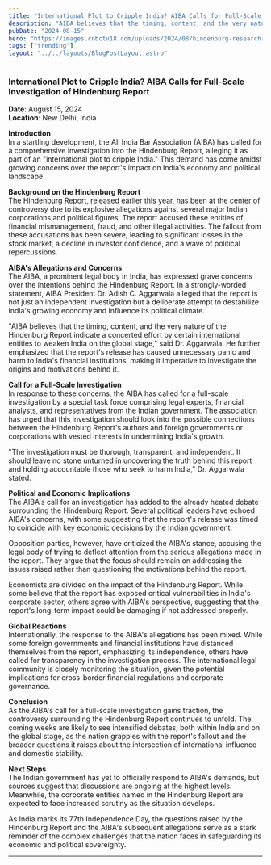 ```yaml
---
title: "International Plot to Cripple India? AIBA Calls for Full-Scale Investigation of Hindenburg Report"
description: "AIBA believes that the timing, content, and the very nature of the Hindenburg Report indicate a concerted effort by certain international entities to weaken India on the global stage"
pubDate: "2024-08-15"
hero: "https://images.cnbctv18.com/uploads/2024/08/hindenburg-research-2024-08-c08e2ae8b652207adbc36c266e8819ac.jpg?impolicy=website&width=400&height=300"
tags: ["trending"]
layout: "../../layouts/BlogPostLayout.astro"
---
```

### International Plot to Cripple India? AIBA Calls for Full-Scale Investigation of Hindenburg Report

**Date**: August 15, 2024  
**Location**: New Delhi, India

**Introduction**  
In a startling development, the All India Bar Association (AIBA) has called for a comprehensive investigation into the Hindenburg Report, alleging it as part of an "international plot to cripple India." This demand has come amidst growing concerns over the report's impact on India's economy and political landscape.

**Background on the Hindenburg Report**  
The Hindenburg Report, released earlier this year, has been at the center of controversy due to its explosive allegations against several major Indian corporations and political figures. The report accused these entities of financial mismanagement, fraud, and other illegal activities. The fallout from these accusations has been severe, leading to significant losses in the stock market, a decline in investor confidence, and a wave of political repercussions.

**AIBA's Allegations and Concerns**  
The AIBA, a prominent legal body in India, has expressed grave concerns over the intentions behind the Hindenburg Report. In a strongly-worded statement, AIBA President Dr. Adish C. Aggarwala alleged that the report is not just an independent investigation but a deliberate attempt to destabilize India's growing economy and influence its political climate.

"AIBA believes that the timing, content, and the very nature of the Hindenburg Report indicate a concerted effort by certain international entities to weaken India on the global stage," said Dr. Aggarwala. He further emphasized that the report's release has caused unnecessary panic and harm to India's financial institutions, making it imperative to investigate the origins and motivations behind it.

**Call for a Full-Scale Investigation**  
In response to these concerns, the AIBA has called for a full-scale investigation by a special task force comprising legal experts, financial analysts, and representatives from the Indian government. The association has urged that this investigation should look into the possible connections between the Hindenburg Report's authors and foreign governments or corporations with vested interests in undermining India's growth.

"The investigation must be thorough, transparent, and independent. It should leave no stone unturned in uncovering the truth behind this report and holding accountable those who seek to harm India," Dr. Aggarwala stated.

**Political and Economic Implications**  
The AIBA's call for an investigation has added to the already heated debate surrounding the Hindenburg Report. Several political leaders have echoed AIBA's concerns, with some suggesting that the report's release was timed to coincide with key economic decisions by the Indian government.

Opposition parties, however, have criticized the AIBA's stance, accusing the legal body of trying to deflect attention from the serious allegations made in the report. They argue that the focus should remain on addressing the issues raised rather than questioning the motivations behind the report.

Economists are divided on the impact of the Hindenburg Report. While some believe that the report has exposed critical vulnerabilities in India's corporate sector, others agree with AIBA's perspective, suggesting that the report's long-term impact could be damaging if not addressed properly.

**Global Reactions**  
Internationally, the response to the AIBA's allegations has been mixed. While some foreign governments and financial institutions have distanced themselves from the report, emphasizing its independence, others have called for transparency in the investigation process. The international legal community is closely monitoring the situation, given the potential implications for cross-border financial regulations and corporate governance.

**Conclusion**  
As the AIBA's call for a full-scale investigation gains traction, the controversy surrounding the Hindenburg Report continues to unfold. The coming weeks are likely to see intensified debates, both within India and on the global stage, as the nation grapples with the report's fallout and the broader questions it raises about the intersection of international influence and domestic stability.

**Next Steps**  
The Indian government has yet to officially respond to AIBA's demands, but sources suggest that discussions are ongoing at the highest levels. Meanwhile, the corporate entities named in the Hindenburg Report are expected to face increased scrutiny as the situation develops.

As India marks its 77th Independence Day, the questions raised by the Hindenburg Report and the AIBA's subsequent allegations serve as a stark reminder of the complex challenges that the nation faces in safeguarding its economic and political sovereignty.

---